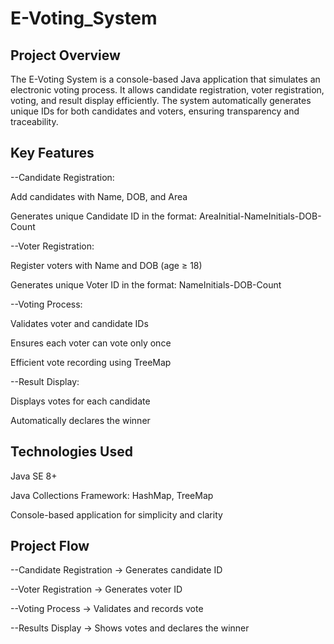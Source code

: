 # E-Voting_System

Project Overview
------------------
The E-Voting System is a console-based Java application that simulates an electronic voting process. It allows candidate registration, voter registration, voting, and result display efficiently. The system automatically generates unique IDs for both candidates and voters, ensuring transparency and traceability.

Key Features
------------------
--Candidate Registration:

  Add candidates with Name, DOB, and Area
 
  Generates unique Candidate ID in the format: AreaInitial-NameInitials-DOB-Count
 
--Voter Registration:
   
   Register voters with Name and DOB (age ≥ 18)
   
   Generates unique Voter ID in the format: NameInitials-DOB-Count
   
--Voting Process:
  
  Validates voter and candidate IDs

  Ensures each voter can vote only once

  Efficient vote recording using TreeMap
  
--Result Display:

  Displays votes for each candidate
  
  Automatically declares the winner

Technologies Used
------------------
  Java SE 8+
  
  Java Collections Framework: HashMap, TreeMap
  
  Console-based application for simplicity and clarity

Project Flow
------------------
  --Candidate Registration → Generates candidate ID
  
  --Voter Registration → Generates voter ID
  
  --Voting Process → Validates and records vote
  
  --Results Display → Shows votes and declares the winner

  
